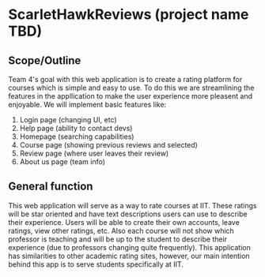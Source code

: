 # ScarletHawkReviews (project name TBD)

## Scope/Outline
Team 4's goal with this web application is to create a rating platform for courses which is simple and easy to use. To do this we are streamlining the features in the appllication to make the user experience more pleasent and enjoyable. We will implement basic features like:

1. Login page (changing UI, etc)
2. Help page (ability to contact devs)
3. Homepage (searching capabilities)
4. Course page (showing previous reviews and selected)
5. Review page (where user leaves their review)
6. About us page (team info)

## General function
This web application will serve as a way to rate courses at IIT. These ratings will be star oriented and have text descriptions users can use to describe their experience. Users will be able to create their own accounts, leave ratings, view other ratings, etc. Also each course will not show which professor is teaching and will be up to the student to describe their experience (due to professors changing quite frequently). This application has similarities to other academic rating sites, however, our main intention behind this app is to serve students specifically at IIT.
